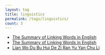 ```yaml
---
layout: tag
title: linguistics
permalink: /tags/linguistics/
count: 3
---
```


- [The Summary of Linking Words in English](https://jeffreytse.net/linguistics/2023/05/02/the-summary-of-linking-words-in-english.html)
- [The Summary of Linking Words in English](https://jeffreytse.net/linguistics/2023/05/02/the-summary-of-linking-words-in-english.html)
- [Lian Wo Du Bu Hui De Zi Ran Yu Yan Chu Li ](https://apollozhu.github.io/2020/04/14/natural-language-ambiguity/)
